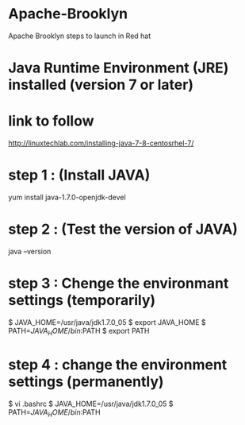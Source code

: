 # Apache-Brooklyn
Apache Brooklyn steps to launch in Red hat

#  Java Runtime Environment (JRE) installed (version 7 or later)
# link to follow
http://linuxtechlab.com/installing-java-7-8-centosrhel-7/

# step 1 : (Install JAVA)
yum install java-1.7.0-openjdk-devel

# step 2 : (Test the version of JAVA)
java –version

# step 3 : Chenge the environmant settings (temporarily)
$ JAVA_HOME=/usr/java/jdk1.7.0_05
$ export JAVA_HOME
$ PATH=$JAVA_HOME/bin:$PATH
$ export PATH

# step 4 : change the environment settings (permanently)
$ vi .bashrc
$ JAVA_HOME=/usr/java/jdk1.7.0_05
$ PATH=$JAVA_HOME/bin:$PATH

